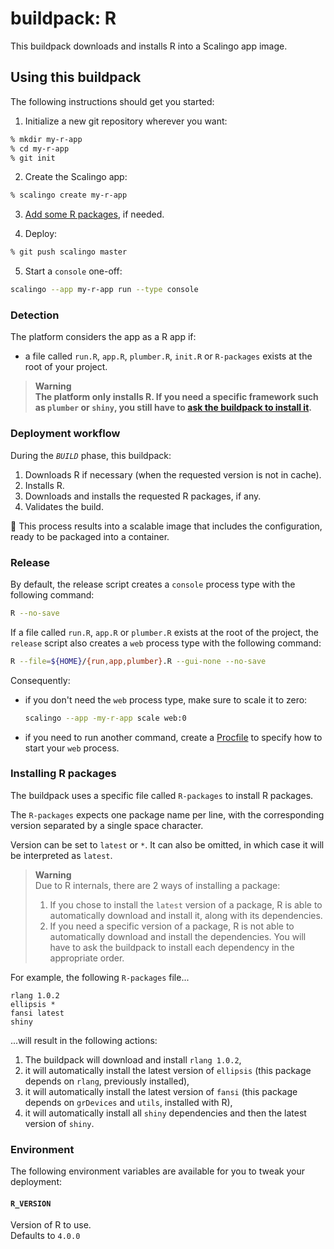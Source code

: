 # buildpack: R

This buildpack downloads and installs R into a Scalingo app image.

## Using this buildpack

The following instructions should get you started:

1. Initialize a new git repository wherever you want:

```bash
% mkdir my-r-app
% cd my-r-app
% git init
```

2. Create the Scalingo app:

```bash
% scalingo create my-r-app
```

3. [Add some R packages](#installing-r-packages), if needed.

4. Deploy:

```bash
% git push scalingo master
```

5. Start a `console` one-off:

```bash
scalingo --app my-r-app run --type console
```

### Detection

The platform considers the app as a R app if:
- a file called `run.R`, `app.R`, `plumber.R`, `init.R` or `R-packages` exists
  at the root of your project.

> **Warning**\
> **The platform only installs R. If you need a specific framework such as
`plumber` or `shiny`, you still have to
[ask the buildpack to install it](#installing-r-packages).**

### Deployment workflow

During the *`BUILD`* phase, this buildpack:

1. Downloads R if necessary (when the requested version is not in cache).
2. Installs R.
3. Downloads and installs the requested R packages, if any.
4. Validates the build.

:tada: This process results into a scalable image that includes the
configuration, ready to be packaged into a container.

### Release

By default, the release script creates a `console` process type with the
following command:

```bash
R --no-save
```

If a file called `run.R`, `app.R` or `plumber.R` exists at the root of the
project, the `release` script also creates a `web` process type with the
following command:

```bash
R --file=${HOME}/{run,app,plumber}.R --gui-none --no-save
```

Consequently:

- if you don't need the `web` process type, make sure to scale it to zero:
  ```bash
  scalingo --app -my-r-app scale web:0
  ```
- if you need to run another command, create a [Procfile](https://doc.scalingo.com/platform/app/procfile)
  to specify how to start your `web` process.

### Installing R packages

The buildpack uses a specific file called `R-packages` to install R packages.

The `R-packages` expects one package name per line, with the corresponding
version separated by a single space character.

Version can be set to `latest` or `*`. It can also be omitted, in which case it
will be interpreted as `latest`.


> **Warning**\
> Due to R internals, there are 2 ways of installing a package:
> 1. If you chose to install the `latest` version of a package, R is able to
     automatically download and install it, along with its dependencies.
> 2. If you need a specific version of a package, R is not able to
     automatically download and install the dependencies. You will have to ask
     the buildpack to install each dependency in the appropriate order.

For example, the following `R-packages` file...
```csv
rlang 1.0.2
ellipsis *
fansi latest
shiny
```

...will result in the following actions:
1. The buildpack will download and install `rlang 1.0.2`,
2. it will automatically install the latest version of `ellipsis` (this package
   depends on `rlang`, previously installed),
3. it will automatically install the latest version of `fansi` (this package
   depends on `grDevices` and `utils`, installed with R),
4. it will automatically install all `shiny` dependencies and then the latest
   version of `shiny`.

### Environment

The following environment variables are available for you to tweak your
deployment:

#### `R_VERSION`

Version of R to use.\
Defaults to `4.0.0`
